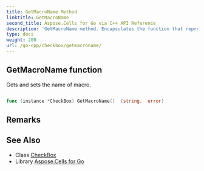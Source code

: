 ```yaml
---
title: GetMacroName Method 
linktitle: GetMacroName
second_title: Aspose.Cells for Go via C++ API Reference
description: 'GetMacroName method. Encapsulates the function that represents getmacroname in Go.'
type: docs
weight: 200
url: /go-cpp/checkbox/getmacroname/
---
```


## GetMacroName function

Gets and sets the name of macro.

```go

func (instance *CheckBox) GetMacroName()  (string,  error) 

```

## Remarks


## See Also

* Class [CheckBox](../)
* Library [Aspose.Cells for Go](../../)
